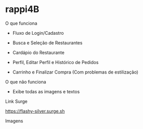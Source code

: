 # rappi4B

O que funciona

- Fluxo de Login/Cadastro

- Busca e Seleção de Restaurantes

- Cardápio do Restaurante 

- Perfil, Editar Perfil e Histórico de Pedidos

- Carrinho e Finalizar Compra (Com problemas de estilização)


O que não funciona

- Exibe todas as imagens e textos

Link Surge

https://flashy-silver.surge.sh

Imagens

